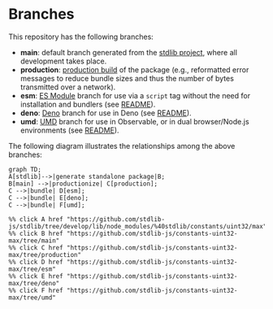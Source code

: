 <!--

@license Apache-2.0

Copyright (c) 2022 The Stdlib Authors.

Licensed under the Apache License, Version 2.0 (the "License");
you may not use this file except in compliance with the License.
You may obtain a copy of the License at

    http://www.apache.org/licenses/LICENSE-2.0

Unless required by applicable law or agreed to in writing, software
distributed under the License is distributed on an "AS IS" BASIS,
WITHOUT WARRANTIES OR CONDITIONS OF ANY KIND, either express or implied.
See the License for the specific language governing permissions and
limitations under the License.

-->

# Branches

This repository has the following branches:

-   **main**: default branch generated from the [stdlib project][stdlib-url], where all development takes place.
-   **production**: [production build][production-url] of the package (e.g., reformatted error messages to reduce bundle sizes and thus the number of bytes transmitted over a network).
-   **esm**: [ES Module][esm-url] branch for use via a `script` tag without the need for installation and bundlers (see [README][esm-readme]).
-   **deno**: [Deno][deno-url] branch for use in Deno (see [README][deno-readme]).
-   **umd**: [UMD][umd-url] branch for use in Observable, or in dual browser/Node.js environments (see [README][umd-readme]).

The following diagram illustrates the relationships among the above branches:

```mermaid
graph TD;
A[stdlib]-->|generate standalone package|B;
B[main] -->|productionize| C[production];
C -->|bundle| D[esm];
C -->|bundle| E[deno];
C -->|bundle| F[umd];

%% click A href "https://github.com/stdlib-js/stdlib/tree/develop/lib/node_modules/%40stdlib/constants/uint32/max"
%% click B href "https://github.com/stdlib-js/constants-uint32-max/tree/main"
%% click C href "https://github.com/stdlib-js/constants-uint32-max/tree/production"
%% click D href "https://github.com/stdlib-js/constants-uint32-max/tree/esm"
%% click E href "https://github.com/stdlib-js/constants-uint32-max/tree/deno"
%% click F href "https://github.com/stdlib-js/constants-uint32-max/tree/umd"
```

[stdlib-url]: https://github.com/stdlib-js/stdlib/tree/develop/lib/node_modules/%40stdlib/constants/uint32/max
[production-url]: https://github.com/stdlib-js/constants-uint32-max/tree/production
[deno-url]: https://github.com/stdlib-js/constants-uint32-max/tree/deno
[deno-readme]: https://github.com/stdlib-js/constants-uint32-max/blob/deno/README.md
[umd-url]: https://github.com/stdlib-js/constants-uint32-max/tree/umd
[umd-readme]: https://github.com/stdlib-js/constants-uint32-max/blob/umd/README.md
[esm-url]: https://github.com/stdlib-js/constants-uint32-max/tree/esm
[esm-readme]: https://github.com/stdlib-js/constants-uint32-max/blob/esm/README.md